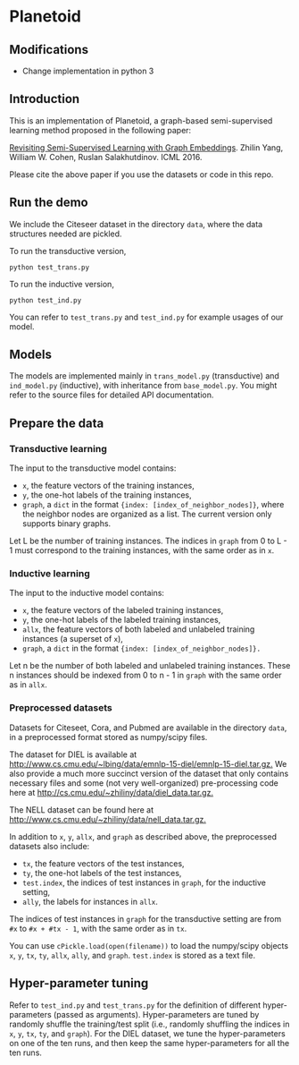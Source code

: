 # Planetoid

## Modifications

* Change implementation in python 3

## Introduction

This is an implementation of Planetoid, a graph-based semi-supervised learning method proposed in the following paper:

[Revisiting Semi-Supervised Learning with Graph Embeddings](https://arxiv.org/abs/1603.08861).
Zhilin Yang, William W. Cohen, Ruslan Salakhutdinov.
ICML 2016.

Please cite the above paper if you use the datasets or code in this repo.

## Run the demo

We include the Citeseer dataset in the directory `data`, where the data structures needed are pickled.

To run the transductive version,

```shell
python test_trans.py
```

To run the inductive version,

```shell
python test_ind.py
```

You can refer to `test_trans.py` and `test_ind.py` for example usages of our model.

## Models

The models are implemented mainly in `trans_model.py` (transductive) and `ind_model.py` (inductive), with inheritance from `base_model.py`. You might refer to the source files for detailed API documentation.

## Prepare the data

### Transductive learning

The input to the transductive model contains:

- `x`, the feature vectors of the training instances,
- `y`, the one-hot labels of the training instances,
- `graph`, a `dict` in the format `{index: [index_of_neighbor_nodes]}`, where the neighbor nodes are organized as a list. The current version only supports binary graphs.

Let L be the number of training instances. The indices in `graph` from 0 to L - 1 must correspond to the training instances, with the same order as in `x`.

### Inductive learning

The input to the inductive model contains:

- `x`, the feature vectors of the labeled training instances,
- `y`, the one-hot labels of the labeled training instances,
- `allx`, the feature vectors of both labeled and unlabeled training instances (a superset of `x`),
- `graph`, a `dict` in the format `{index: [index_of_neighbor_nodes]}.`

Let n be the number of both labeled and unlabeled training instances. These n instances should be indexed from 0 to n - 1 in `graph` with the same order as in `allx`.

### Preprocessed datasets

Datasets for Citeseet, Cora, and Pubmed are available in the directory `data`, in a preprocessed format stored as numpy/scipy files.

The dataset for DIEL is available at <http://www.cs.cmu.edu/~lbing/data/emnlp-15-diel/emnlp-15-diel.tar.gz.> We also provide a much more succinct version of the dataset that only contains necessary files and some (not very well-organized) pre-processing code here at <http://cs.cmu.edu/~zhiliny/data/diel_data.tar.gz.>

The NELL dataset can be found here at <http://www.cs.cmu.edu/~zhiliny/data/nell_data.tar.gz.>

In addition to `x`, `y`, `allx`, and `graph` as described above, the preprocessed datasets also include:

- `tx`, the feature vectors of the test instances,
- `ty`, the one-hot labels of the test instances,
- `test.index`, the indices of test instances in `graph`, for the inductive setting,
- `ally`, the labels for instances in `allx`.

The indices of test instances in `graph` for the transductive setting are from `#x` to `#x + #tx - 1`, with the same order as in `tx`.

You can use `cPickle.load(open(filename))` to load the numpy/scipy objects `x`, `y`, `tx`, `ty`, `allx`, `ally`, and `graph`. `test.index` is stored as a text file.

## Hyper-parameter tuning

Refer to `test_ind.py` and `test_trans.py` for the definition of different hyper-parameters (passed as arguments). Hyper-parameters are tuned by randomly shuffle the training/test split (i.e., randomly shuffling the indices in `x`, `y`, `tx`, `ty`, and `graph`). For the DIEL dataset, we tune the hyper-parameters on one of the ten runs, and then keep the same hyper-parameters for all the ten runs.
